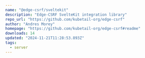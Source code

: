 ```yaml
---
name: "@edge-csrf/sveltekit"
description: "Edge-CSRF SvelteKit integration library"
repo_url: "https://github.com/kubetail-org/edge-csrf"
author: "Andres Morey"
homepage: "https://github.com/kubetail-org/edge-csrf#readme"
downloads: 14
updated: "2024-11-21T11:28:53.893Z"
tags: 
  - server
---
```

